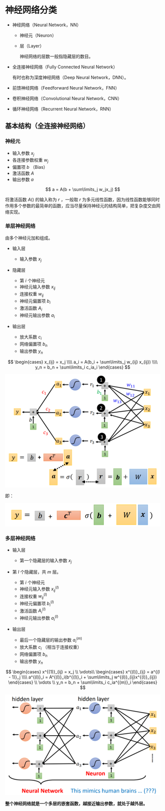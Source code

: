 # 神经网络分类

- 神经网络（Neural Network，NN）

	- 神经元（Neuron）

	- 层（Layer）

		神经网络的层数一般指隐藏层的数目。

- 全连接神经网络（Fully Connected Neural Network）

	有时也称为深度神经网络（Deep Neural Network，DNN）。

- 前馈神经网络（Feedforward Neural Network，FNN）

- 卷积神经网络（Convolutional Neural Network，CNN）

- 循环神经网络（Recurrent Neural Network，RNN）

## 基本结构（全连接神经网络）

### 神经元

- 输入参数 $x_j$
- 各连接参数权重 $w_j$
- 偏置项 $b$ （Bias）
- 激活函数 $A$
- 输出参数 $a$

$$
a = A(b + \sum\limits_j w_jx_j)
$$

将激活函数 $A()$ 的输入称为 $r$ ，一般取 $r$ 为多元线性函数，因为线性函数能够同时作用多个参数的最简单的函数，应当尽量保持神经元的结构简单，把复杂度交由网络实现。

### 单层神经网络

由多个神经元加和组成。

- 输入层

	- 输入参数 $x_j$
- 隐藏层

	- 第 $i$ 个神经元
	- 神经元输入参数 $x_{ij}$
	- 连接权重 $w_{ij}$
	- 神经元偏置项 $b_i$
	- 激活函数 $A_i$
	- 神经元输出参数 $a_i$
- 输出层

	- 放大系数 $c_i$
	- 网络偏置项 $b_n$
	- 输出参数 $y_n$

$$
\begin{cases}
x_{ij} = x_j \\\\
a_i = A(b_i + \sum\limits_j w_{ij} x_{ij}) \\\\
y_n = b_n + \sum\limits_i c_ia_i
\end{cases}
$$

![image-20220603105325177](images/神经网络分类/image-20220603105325177.png)

即：

![image-20220603140617468](images/神经网络分类/image-20220603140617468.png)

### 多层神经网络

- 输入层

	- 第一个隐藏层的输入参数 $x_j$
- 第 $l$ 个隐藏层，共 $m$ 层。

	- 第 $i$ 个神经元
	- 神经元输入参数 $x^{(l)}_{ij}$
	- 连接权重 $w^{(l)}_{ij}$
	- 神经元偏置项 $b^{(l)}_i$
	- 激活函数 $A^{(l)}_i$
	- 神经元输出参数 $a^{(l)}_i$
- 输出层

	- 最后一个隐藏层的输出参数 $a^{(m)}_i$
	- 放大系数 $c_i$ （相当于连接权重）
	- 网络偏置项 $b_n$
	- 输出参数 $y_n$

$$
\begin{cases}
x^{(1)}_{ij} = x_j \\
\vdots\\
\begin{cases}
x^{(l)}_{ij} = a^{(l - 1)}_j \\\\
a^{(l)}_i = A^{(l)}_i(b^{(l)}_i + \sum\limits_j w^{(l)}_{ij}x^{(l)}_{ij})
\end{cases} \\
\vdots \\
y_n = b_n + \sum\limits_i c_ia^{(m)}_i
\end{cases}
$$

![image-20220603140454580](images/神经网络分类/image-20220603140454580.png)

**整个神经网络就是一个多层的嵌套函数，越接近输出参数，就处于越外层。**
